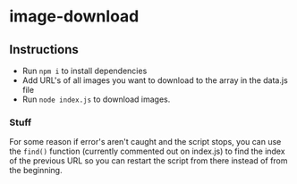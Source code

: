 # image-download

## Instructions
- Run `npm i` to install dependencies
- Add URL's of all images you want to download to the array in the data.js file
- Run `node index.js` to download images.

### Stuff
For some reason if error's aren't caught and the script stops, you can use the `find()` function (currently commented out on index.js) to find the index of the previous URL so you can restart the script from there instead of from the beginning.
